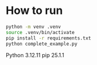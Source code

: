 # How to run

```bash
python -m venv .venv
source .venv/bin/activate
pip install -r requirements.txt
python complete_example.py
```


Python 3.12.11
pip 25.1.1